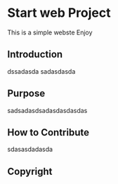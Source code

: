 # Start web Project

This is a simple webste
Enjoy
## Introduction
dssadasda
sadasdasda
## Purpose
sadsadasdsadasdasdasdas
## How to Contribute
sdasasdadasda
## Copyright
